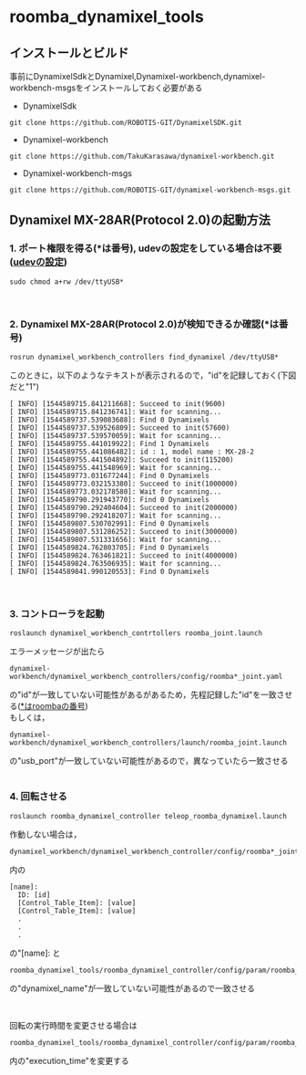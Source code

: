 # roomba_dynamixel_tools

## インストールとビルド
事前にDynamixelSdkとDynamixel,Dynamixel-workbench,dynamixel-workbench-msgsをインストールしておく必要がある

* DynamixelSdk 
```
git clone https://github.com/ROBOTIS-GIT/DynamixelSDK.git
```
* Dynamixel-workbench
```
git clone https://github.com/TakuKarasawa/dynamixel-workbench.git
```
* Dynamixel-workbench-msgs
```
git clone https://github.com/ROBOTIS-GIT/dynamixel-workbench-msgs.git
```

## Dynamixel MX-28AR(Protocol 2.0)の起動方法
### 1. ポート権限を得る(*は番号), udevの設定をしている場合は不要([udevの設定](https://github.com/amslabtech/multi_robots/tree/master/multi_robots/udevs))
```
sudo chmod a+rw /dev/ttyUSB*
```
<br>

### 2. Dynamixel MX-28AR(Protocol 2.0)が検知できるか確認(*は番号)
```
rosrun dynamixel_workbench_controllers find_dynamixel /dev/ttyUSB*
```
このときに，以下のようなテキストが表示されるので，"id"を記録しておく(下図だと"1")
```
[ INFO] [1544589715.841211668]: Succeed to init(9600)
[ INFO] [1544589715.841236741]: Wait for scanning...
[ INFO] [1544589737.539083688]: Find 0 Dynamixels
[ INFO] [1544589737.539526809]: Succeed to init(57600)
[ INFO] [1544589737.539570059]: Wait for scanning...
[ INFO] [1544589755.441019922]: Find 1 Dynamixels
[ INFO] [1544589755.441086482]: id : 1, model name : MX-28-2
[ INFO] [1544589755.441504892]: Succeed to init(115200)
[ INFO] [1544589755.441548969]: Wait for scanning...
[ INFO] [1544589773.031677244]: Find 0 Dynamixels
[ INFO] [1544589773.032153380]: Succeed to init(1000000)
[ INFO] [1544589773.032178580]: Wait for scanning...
[ INFO] [1544589790.291943770]: Find 0 Dynamixels
[ INFO] [1544589790.292404604]: Succeed to init(2000000)
[ INFO] [1544589790.292418207]: Wait for scanning...
[ INFO] [1544589807.530702991]: Find 0 Dynamixels
[ INFO] [1544589807.531286252]: Succeed to init(3000000)
[ INFO] [1544589807.531331656]: Wait for scanning...
[ INFO] [1544589824.762803705]: Find 0 Dynamixels
[ INFO] [1544589824.763461821]: Succeed to init(4000000)
[ INFO] [1544589824.763506935]: Wait for scanning...
[ INFO] [1544589841.990120553]: Find 0 Dynamixels
```
<br>

### 3. コントローラを起動
```
roslaunch dynamixel_workbench_contrtollers roomba_joint.launch
```
エラーメッセージが出たら
```
dynamixel-workbench/dynamixel_workbench_controllers/config/roomba*_joint.yaml
```
の"id"が一致していない可能性があるがあるため，先程記録した"id"を一致させる([*はroombaの番号](https://amslab.esa.io/posts/71))\
もしくは，
```
dynamixel-workbench/dynamixel_workbench_controllers/launch/roomba_joint.launch
```
の"usb_port"が一致していない可能性があるので，異なっていたら一致させる
<br>
<br>

### 4. 回転させる

```
roslaunch roomba_dynamixel_controller teleop_roomba_dynamixel.launch
```
作動しない場合は，
```
dynamixel_workbench/dynamixel_workbench_controller/config/roomba*_joint.yaml
```
内の
```
[name]:
  ID: [id]
  [Control_Table_Item]: [value]
  [Control_Table_Item]: [value]
  .
  .
  .
```
の"[name]: と
```
roomba_dynamixel_tools/roomba_dynamixel_controller/config/param/roomba_dynamixel_controller.yaml
```
の"dynamixel_name"が一致していない可能性があるので一致させる

<br>

回転の実行時間を変更させる場合は
```
roomba_dynamixel_tools/roomba_dynamixel_controller/config/param/roomba_dynamixel_controller.yaml
```
内の"execution_time"を変更する

